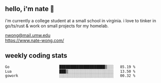 ## hello, i'm nate 👋
i'm currently a college student at a small school in virginia. i love to tinker in go/ts/rust & work on small projects for my homelab.

nwong@mail.umw.edu <br/>
https://www.nate-wong.com/

## weekly coding stats
<!--START_SECTION:waka-->

```txt
Go                       █████████████████████▒░░░   85.19 %
Lua                      ███▒░░░░░░░░░░░░░░░░░░░░░   13.50 %
gowork                   ░░░░░░░░░░░░░░░░░░░░░░░░░   00.32 %
```

<!--END_SECTION:waka-->
